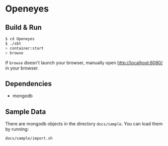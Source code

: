 # Openeyes #

## Build & Run ##

```sh
$ cd Openeyes
$ ./sbt
> container:start
> browse
```

If `browse` doesn't launch your browser, manually open [http://localhost:8080/](http://localhost:8080/) in your browser.


## Dependencies ##

* mongodb

## Sample Data ##

There are mongodb objects in the directory `docs/sample`. You can load them by running:

```
docs/sample/import.sh
```

